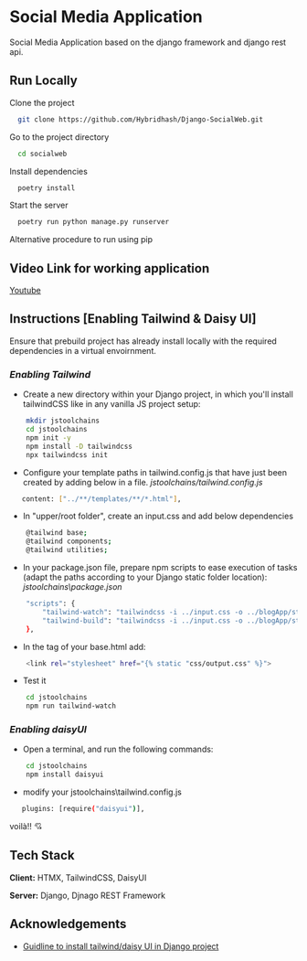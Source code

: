# Social Media Application

Social Media Application based on the django framework and django rest api.

## Run Locally

Clone the project

```bash
  git clone https://github.com/Hybridhash/Django-SocialWeb.git
```

Go to the project directory

```bash
  cd socialweb
```

Install dependencies

```bash
  poetry install
```

Start the server

```bash
  poetry run python manage.py runserver
```

Alternative procedure to run using pip

## Video Link for working application

[Youtube](https://www.youtube.com/watch?v=7oJNT5yFGK0)

## Instructions [Enabling Tailwind & Daisy UI]

Ensure that prebuild project has already install locally with the required dependencies in a virtual envoirnment.

### _Enabling Tailwind_

- Create a new directory within your Django project, in which you'll install tailwindCSS like in any vanilla JS project setup:

```bash
    mkdir jstoolchains
    cd jstoolchains
    npm init -y
    npm install -D tailwindcss
    npx tailwindcss init
```

- Configure your template paths in tailwind.config.js that have just been created by adding below in a file. _jstoolchains/tailwind.config.js_

```bash
   content: ["../**/templates/**/*.html"],
```

- In "upper/root folder", create an input.css and add below dependencies

```bash
    @tailwind base;
    @tailwind components;
    @tailwind utilities;
```

- In your package.json file, prepare npm scripts to ease execution of tasks (adapt the paths according to your Django static folder location): _jstoolchains\package.json_

```bash
    "scripts": {
        "tailwind-watch": "tailwindcss -i ../input.css -o ../blogApp/static/css/output.css --watch",
        "tailwind-build": "tailwindcss -i ../input.css -o ../blogApp/static/css/output.css --minify"
    },

```

- In the <head> tag of your base.html add:

```bash
    <link rel="stylesheet" href="{% static "css/output.css" %}">
```

- Test it

```bash
    cd jstoolchains
    npm run tailwind-watch
```

### _Enabling daisyUI_

- Open a terminal, and run the following commands:

```bash
    cd jstoolchains
    npm install daisyui
```

- modify your jstoolchains\tailwind.config.js

```bash
   plugins: [require("daisyui")],
```

voilà!! :cupid:

## Tech Stack

**Client:** HTMX, TailwindCSS, DaisyUI

**Server:** Django, Djnago REST Framework

## Acknowledgements

- [Guidline to install tailwind/daisy UI in Django project](https://blog.kenshuri.com/posts/001_setup_django_tailwind_daisyui.md)
